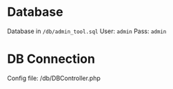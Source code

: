 # Database

Database in `/db/admin_tool.sql`
User: `admin`
Pass: `admin`

# DB Connection

Config file: /db/DBController.php

